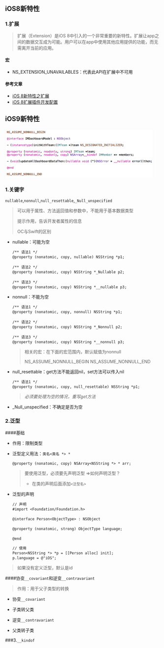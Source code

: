 ## iOS8新特性

### 1.扩展

> 扩展（Extension）是iOS 8中引入的一个非常重要的新特性。扩展让app之间的数据交互成为可能。用户可以在app中使用其他应用提供的功能，而无需离开当前的应用。

#### 宏

* NS\_EXTENSION\_UNAVAILABLES：代表此API在扩展中不可用

#### 参考文章

* [iOS 8新特性之扩展](http://www.cocoachina.com/industry/20140721/9205.html)
* [iOS 8扩展插件开发配置](http://blog.csdn.net/phunxm/article/details/42715145)

## iOS9新特性

![](/assets/1434333511742278.png)

### 1.关键字

`nullable`,`nonnull`,`null_resettable`,`_Null_unspecified`

> 可以用于属性、方法返回值和参数中，不能用于基本数据类型
> 
> 提示作用，告诉开发者属性的信息
> 
> OC与Swift的区别

* nullable：可能为空

  ```objc
  /** 语法1 */
  @property (nonatomic, copy, nullable) NSString *p1;

  /** 语法2 */
  @property (nonatomic, copy) NSString *_Nullable p2;

  /** 语法3 */
  @property (nonatomic, copy) NSString *__nullable p3;
  ```

* nonnull：不能为空

  ```objc
  /** 语法1 */
  @property (nonatomic, copy, nonnull) NSString *p1;

  /** 语法2 */
  @property (nonatomic, copy) NSString *_Nonnull p2;

  /** 语法3 */
  @property (nonatomic, copy) NSString *__nonnull p3;
  ```

  > 相关的宏：在下面的宏范围内，默认赋值为nonnull
  > 
  > NS\_ASSUME\_NONNULL\_BEGIN
  > NS\_ASSUME\_NONNULL\_END


* null\_resettable：get方法不能返回nil，set方法可以传入nil

  ```objc
  /** 语法1 */
  @property (nonatomic, copy, null_resettable) NSString *p1;
  ```

  > _必须要处理为空的情况，重写get方法_


* \_Null\_unspecified：不确定是否为空

### 2.泛型
####基础
* 作用：限制类型
* 泛型定义用法：`类名<类名 *> *`

  ```objc
  @property (nonatomic, copy) NSArray<NSString *> * arr;
  ```

  > 要使用泛型，必须要先声明泛型 =&gt;如何声明泛型？
  > * 在类的声明后面添加`<泛型名>`


* 泛型的声明
  ```objc
  // 声明
  #import <Foundation/Foundation.h>

  @interface Person<ObjectType> : NSObject

  @property (nonatomic, strong) ObjectType language;

  @end
  ```

  ```objc
  // 使用
  Person<NSString *> *p = [[Person alloc] init];
  p.language = @"iOS";
  ```
> 如果没有定义泛型，默认是id

####协变`__covariant`和逆变`__contravariant`
> 作用：用于父子类型的转换

- 协变`__covariant`
 - 子类转父类

- 逆变`__contravariant`
 - 父类转子类

###3.`__kindof`

